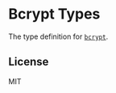 # Bcrypt Types

The type definition for [`bcrypt`](https://github.com/ncb000gt/node.bcrypt.js).

## License

MIT
